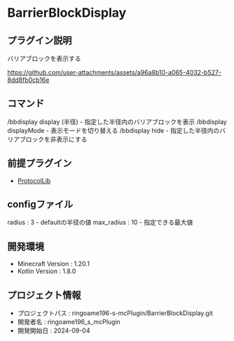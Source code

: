 # BarrierBlockDisplay

## プラグイン説明
バリアブロックを表示する

https://github.com/user-attachments/assets/a96a8b10-a065-4032-b527-8dd8fb0cb16e

## コマンド
/bbdisplay display (半径) - 指定した半径内のバリアブロックを表示
/bbdisplay displayMode - 表示モードを切り替える
/bbdisplay hide - 指定した半径内のバリアブロックを非表示にする

## 前提プラグイン
- [ProtocolLib](https://github.com/dmulloy2/ProtocolLib/)

## configファイル
radius : 3 - defaultの半径の値
max_radius : 10 - 指定できる最大値

## 開発環境
- Minecraft Version : 1.20.1
- Kotlin Version : 1.8.0

## プロジェクト情報
- プロジェクトパス : ringoame196-s-mcPlugin/BarrierBlockDisplay.git
- 開発者名 : ringoame196_s_mcPlugin
- 開発開始日 : 2024-09-04
